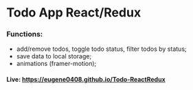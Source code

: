 # Todo App React/Redux

### Functions:
- add/remove todos, toggle todo status, filter todos by status;
- save data to local storage;
- animations (framer-motion);

#### Live: https://eugene0408.github.io/Todo-ReactRedux
